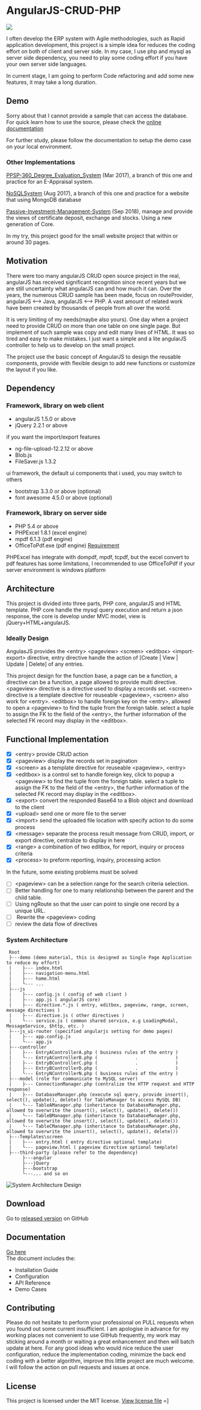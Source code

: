 # AngularJS-CRUD-PHP

<a target="_blank" href="https://opensource.org/licenses/MIT" title="License: MIT"><img src="https://img.shields.io/badge/License-MIT-blue.svg"></a>

I often develop the ERP system with Agile methodologies, such as Rapid application development, this project is a simple idea for reduces the coding effort on both of client and server side. In my case, I use php and mysql as server side dependency, you need to play some coding effort if you have your own server side languages.

In current stage, I am going to perform Code refactoring and add some new features, it may take a long duration.

## Demo
Sorry about that I cannot provide a sample that can access the database.  
For quick learn how to use the source, please check the [online documentation](http://keithbox.github.io/AngularJS-CRUD-PHP/demo/index.html)

For further study, please follow the documentation to setup the demo case on your local environment.

### Other Implementations
[PPSP-360_Degree_Evaluation_System](https://github.com/keithbox/PPSP-360_Degree_Evaluation_System) (Mar 2017), a branch of this one and practice for an E-Appraisal system.

[NoSQLSystem](https://github.com/keithbox/NoSQLSystem) (Aug 2017), a branch of this one and practice for a website that using MongoDB database

[Passive-Investment-Management-System](https://github.com/keithbox/Passive-Investment-Management-System) (Sep 2018), manage and provide the views of certificate deposit, exchange and stocks. Using a new generation of Core.

In my try, this project good for the small website project that within or around 30 pages.

## Motivation
There were too many angularJS CRUD open source project in the real, angularJS has received significant recognition since recent years but we are still uncertainty what angularJS can and how much it can. Over the years, the numerous CRUD sample has been made, focus on routeProvider, angularJS <--> Java, angularJS <--> PHP. A vast amount of related work have been created by thousands of people from all over the world.

It is very limiting of my needs(maybe also yours). One day when a project need to provide CRUD on more than one table on one single page. But implement of such sample was copy and edit many lines of HTML. It was so tired and easy to make mistakes. I just want a simple and a lite angularJS controller to help us to develop on the small project.

The project use the basic concept of AngularJS to design the reusable components, provide with flexible design to add new functions or customize the layout if you like.

## Dependency
### Framework, library on web client
- angularJS 1.5.0 or above
- jQuery 2.2.1 or above

if you want the import/export features
- ng-file-upload-12.2.12 or above
- Blob.js
- FileSaver.js 1.3.2

ui framework, the default ui components that i used, you may switch to others
- bootstrap 3.3.0 or above (optional)
- font awesome 4.5.0 or above (optional)

### Framework, library on server side
- PHP 5.4 or above
- PHPExcel 1.8.1 (excel engine)
- mpdf 6.1.3 (pdf engine)
- OfficeToPdf.exe (pdf engine) [Requirement](https://officetopdf.codeplex.com/)

PHPExcel has integrate with dompdf, mpdf, tcpdf, but the excel convert to pdf features has some limitations, I recommended to use OfficeToPdf if your server environment is windows platform

## Architecture

This project is divided into three parts, PHP core, angularJS and HTML template. PHP core handle the mysql query execution and return a json response, the core is develop under MVC model, view is jQuery+HTML+angularJS.

### Ideally Design

AngulasJS provides the \<entry\> \<pageview\> \<screen\> \<editbox\> \<import-export\> directive, entry directive handle the action of [Create | View | Update | Delete] of any entries.

This project design for the function base, a page can be a function, a directive can be a function, a page allowed to provide multi directive.
\<pageview\> directive is a directive used to display a records set.
\<screen\> directive is a template directive for reuseable \<pageview\>, \<screen\> also work for \<entry\>.
\<editbox\> to handle foreign key on the \<entry\>, allowed to open a \<pageview\> to find the tuple from the foreign table. select a tuple to assign the FK to the field of the \<entry\>, the further information of the selected FK record may display in the \<editbox\>.

## Functional Implementation
- [x] \<entry\> provide CRUD action
- [x] \<pageview\> display the records set in pagination
- [x] \<screen\> as a template directive for reuseable \<pageview\>, \<entry\>
- [x] \<editbox\> is a control set to handle foreign key, click to popup a \<pageview\> to find the tuple from the foreign table. select a tuple to assign the FK to the field of the \<entry\>, the further information of the selected FK record may display in the \<editbox\>.
- [x] \<export\> convert the responded Base64 to a Blob object and download to the client
- [x] \<upload\> send one or more file to the server
- [x] \<import\> send the uploaded file location with specify action to do some process
- [x] \<message\> separate the process result message from CRUD, import, or export directive, centralize to display in here
- [x] \<range\> a combination of two editbox, for report, inquiry or process criteria
- [x] \<process\> to preform reporting, inquiry, processing action

In the future, some existing problems must be solved
- [ ]  \<pageview\> can be a selection range for the search criteria selection.
- [ ]  Better handling for one to many relationship between the parent and the child table.
- [ ]  Using ngRoute so that the user can point to single one record by a unique URL.
- [ ]  Rewrite the \<pageview\> coding
- [ ]  review the data flow of directives

### System Architecture
```
 Root
 ├---demo (demo material, this is designed as Single Page Application to reduce my effort)
 |    ├--- index.html
 |    ├--- navigation-menu.html
 |    ├--- home.html
 |    └--- ...
 ├---js
 |    ├--- config.js ( config of web client )
 |    ├--- app.js ( angularJS core)
 |    ├--- directive.*.js ( entry, editbox, pageview, range, screen, message directives )
 |    ├--- directive.js ( other directives )
 |    └--- service.js ( common shared service, e.g LoadingModal, MessageService, $http, etc. )
 ├---js_ui-router (specified angularjs setting for demo pages)
 |    ├--- app.config.js
 |    └--- app.js
 ├---controller
 |    ├--- EntryAControllerA.php ( business rules of the entry )
 |    └--- EntryAControllerB.php (              .              )
 |    ├--- EntryBControllerC.php (              .              )
 |    ├--- EntryBControllerD.php (              .              )
 |    └--- EntryNControllerN.php ( business rules of the entry )
 ├---model (role for communicate to MySQL server)
 |    ├--- ConnectionManager.php (centralize the HTTP request and HTTP response)
 |    ├--- DatabaseManager.php (execute sql query, provide insert(), select(), update(), delete() for TableManager to access MySQL DB)
 |    └--- TableAManager.php (inheritance to DatabaseManager.php, allowed to overwrite the insert(), select(), update(), delete())
 |    └--- TableBManager.php (inheritance to DatabaseManager.php, allowed to overwrite the insert(), select(), update(), delete())
 |    └--- TableCManager.php (inheritance to DatabaseManager.php, allowed to overwrite the insert(), select(), update(), delete())
 ├---Templates\screen
 |    ├--- entry.html ( entry directive optional template)
 |    └--- pageview.html ( pageview directive optional template)
 ├---third-party (please refer to the dependency)
      ├---angular
      ├---jQuery
      ├---bootstrap
      └---... and so on 
```
![System Architecture Design](./System%20Architecture.png)

## Download
Go to [released version](https://github.com/keithbox/AngularJS-CRUD-PHP/releases) on GitHub

## Documentation
[Go here](http://keithbox.github.io/AngularJS-CRUD-PHP/demo/index.html)  
The document includes the:  
- Installation Guide
- Configuration
- API Reference
- Demo Cases

## Contributing
Please do not hesitate to perform your professional on PULL requests when you found out some current insufficient. I am  apologise in advance for my working places not convenient to use GitHub frequently, my work may sticking around a month or waiting a great enhancement and then will batch update at here. For any good ideas who would nice reduce the user configuration, reduce the implementation coding, minimize the back end coding with a better algorithm, improve this little project are much welcome. I will follow the action on pull requests and issues at once.

## License
This project is licensed under the MIT license. [View license file](https://github.com/keithbox/AngularJS-CRUD-PHP/blob/master/LICENSE)
=]
